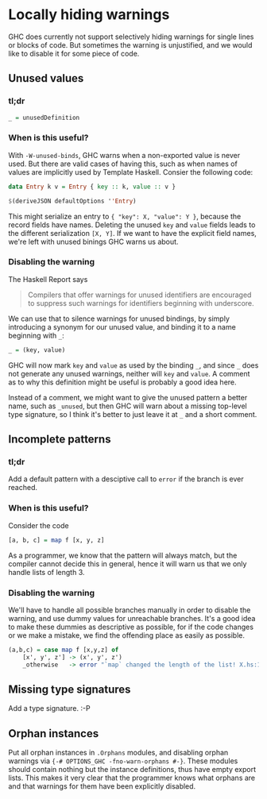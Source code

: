 Locally hiding warnings
=======================

GHC does currently not support selectively hiding warnings for single lines or
blocks of code. But sometimes the warning is unjustified, and we would like to
disable it for some piece of code.





Unused values
-------------

### tl;dr

```haskell
_ = unusedDefinition
```

### When is this useful?

With `-W-unused-binds`, GHC warns when a non-exported value is never used. But
there are valid cases of having this, such as when names of values are
implicitly used by Template Haskell. Consier the following code:

```haskell
data Entry k v = Entry { key :: k, value :: v }

$(deriveJSON defaultOptions ''Entry)
```

This might serialize an entry to `{ "key": X, "value": Y }`, because the record
fields have names. Deleting the unused `key` and `value` fields leads to the
different serialization `[X, Y]`. If we want to have the explicit field names,
we're left with unused binings GHC warns us about.

### Disabling the warning

The Haskell Report says

> Compilers that offer warnings for unused identifiers are encouraged to
> suppress such warnings for identifiers beginning with underscore.

We can use that to silence warnings for unused bindings, by simply introducing
a synonym for our unused value, and binding it to a name beginning with `_`:

```haskell
_ = (key, value)
```

GHC will now mark `key` and `value` as used by the binding `_`, and since `_`
does not generate any unused warnings, neither will `key` and `value`. A
comment as to why this definition might be useful is probably a good idea here.

Instead of a comment, we might want to give the unused pattern a better name,
such as `_unused`, but then GHC will warn about a missing top-level type
signature, so I think it's better to just leave it at `_` and a short comment.





Incomplete patterns
-------------------

### tl;dr

Add a default pattern with a desciptive call to `error` if the branch is ever
reached.

### When is this useful?

Consider the code

```haskell
[a, b, c] = map f [x, y, z]
```

As a programmer, we know that the pattern will always match, but the compiler
cannot decide this in general, hence it will warn us that we only handle lists
of length 3.

### Disabling the warning

We'll have to handle all possible branches manually in order to disable the
warning, and use dummy values for unreachable branches. It's a good idea to
make these dummies as descriptive as possible, for if the code changes or we
make a mistake, we find the offending place as easily as possible.

```haskell
(a,b,c) = case map f [x,y,z] of
    [x', y', z'] -> (x', y', z')
    _otherwise   -> error "`map` changed the length of the list! X.hs:12"
```





Missing type signatures
-----------------------

Add a type signature. :-P





Orphan instances
----------------

Put all orphan instances in `.Orphans` modules, and disabling orphan warnings
via `{-# OPTIONS_GHC -fno-warn-orphans #-}`. These modules should contain
nothing but the instance definitions, thus have empty export lists. This makes
it very clear that the programmer knows what orphans are and that warnings for
them have been explicitly disabled.
